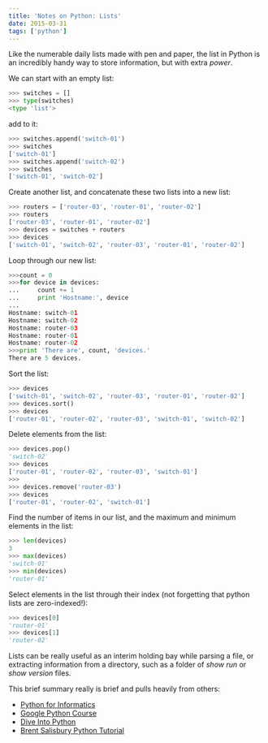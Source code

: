 ```yaml
---
title: 'Notes on Python: Lists'
date: 2015-03-31
tags: ['python']
---
```


Like the numerable daily lists made with pen and paper, the list in Python is an incredibly handy way to store information, but with extra _power_.

We can start with an empty list:

```python
>>> switches = []
>>> type(switches)
<type 'list'>
```

add to it:

```python
>>> switches.append('switch-01')
>>> switches
['switch-01']
>>> switches.append('switch-02')
>>> switches
['switch-01', 'switch-02']
```

Create another list, and concatenate these two lists into a new list:

```python
>>> routers = ['router-03', 'router-01', 'router-02']
>>> routers
['router-03', 'router-01', 'router-02']
>>> devices = switches + routers
>>> devices
['switch-01', 'switch-02', 'router-03', 'router-01', 'router-02']
```

Loop through our new list:

```python
>>>count = 0
>>>for device in devices:
...		count += 1
...     print 'Hostname:', device
...
Hostname: switch-01
Hostname: switch-02
Hostname: router-03
Hostname: router-01
Hostname: router-02
>>>print 'There are', count, 'devices.'
There are 5 devices.
```

Sort the list:

```python
>>> devices
['switch-01', 'switch-02', 'router-03', 'router-01', 'router-02']
>>> devices.sort()
>>> devices
['router-01', 'router-02', 'router-03', 'switch-01', 'switch-02']
```

Delete elements from the list:

```python
>>> devices.pop()
'switch-02'
>>> devices
['router-01', 'router-02', 'router-03', 'switch-01']
>>>
>>> devices.remove('router-03')
>>> devices
['router-01', 'router-02', 'switch-01']
```

Find the number of items in our list, and the maximum and minimum elements in the list:

```python
>>> len(devices)
3
>>> max(devices)
'switch-01'
>>> min(devices)
'router-01'
```

Select elements in the list through their index (not forgetting that python lists are zero-indexed!):

```python
>>> devices[0]
'router-01'
>>> devices[1]
'router-02'
```

Lists can be really useful as an interim holding bay while parsing a file, or extracting information from a directory, such as a folder of _show run_ or _show version_ files.

This brief summary really is brief and pulls heavily from others:

- [Python for Informatics][pfi]
- [Google Python Course][gpc]
- [Dive Into Python][dip]
- [Brent Salisbury Python Tutorial][bspt]

[pfi]: http://www.pythonlearn.com/html-009/book009.html
[gpc]: https://developers.google.com/edu/python/lists
[dip]: http://www.diveintopython.net/native_data_types/lists.html
[bspt]: http://networkstatic.net/python-tutorial-functions-and-passing-lists-and-dictionaries-with-simple-examples/
